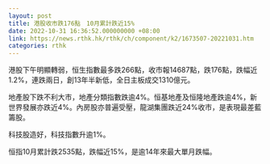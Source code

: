 ```yaml
---
layout: post
title: 港股收市跌176點　10月累計跌近15%
date: 2022-10-31 16:36:52.000000000 +08:00
link: https://news.rthk.hk/rthk/ch/component/k2/1673507-20221031.htm
categories: rthk
---
```


港股下午明顯轉弱，恒生指數最多跌266點，收市報14687點，跌176點，跌幅近1.2%，連跌兩日，創13年半新低，全日主板成交1310億元。

地產股下跌不利大市，地產分類指數跌逾4%。恒基地產及恒隆地產跌逾4%，新世界發展亦跌近4%。內房股亦普遍受壓，龍湖集團跌近24%收市，是表現最差藍籌股。
 
科技股造好，科技指數升逾1%。

恒指10月累計跌2535點，跌幅近15%，是逾14年來最大單月跌幅。
